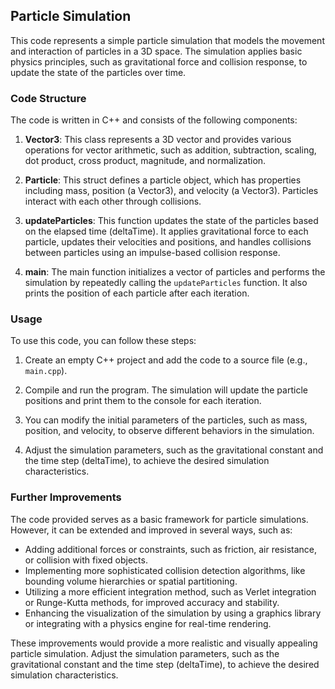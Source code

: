 ## Particle Simulation

This code represents a simple particle simulation that models the movement and interaction of particles in a 3D space. The simulation applies basic physics principles, such as gravitational force and collision response, to update the state of the particles over time.

### Code Structure

The code is written in C++ and consists of the following components:

1. **Vector3**: This class represents a 3D vector and provides various operations for vector arithmetic, such as addition, subtraction, scaling, dot product, cross product, magnitude, and normalization.

2. **Particle**: This struct defines a particle object, which has properties including mass, position (a Vector3), and velocity (a Vector3). Particles interact with each other through collisions.

3. **updateParticles**: This function updates the state of the particles based on the elapsed time (deltaTime). It applies gravitational force to each particle, updates their velocities and positions, and handles collisions between particles using an impulse-based collision response.

4. **main**: The main function initializes a vector of particles and performs the simulation by repeatedly calling the `updateParticles` function. It also prints the position of each particle after each iteration.

### Usage

To use this code, you can follow these steps:

1. Create an empty C++ project and add the code to a source file (e.g., `main.cpp`).

2. Compile and run the program. The simulation will update the particle positions and print them to the console for each iteration.

3. You can modify the initial parameters of the particles, such as mass, position, and velocity, to observe different behaviors in the simulation.

4. Adjust the simulation parameters, such as the gravitational constant and the time step (deltaTime), to achieve the desired simulation characteristics.

### Further Improvements

The code provided serves as a basic framework for particle simulations. However, it can be extended and improved in several ways, such as:

- Adding additional forces or constraints, such as friction, air resistance, or collision with fixed objects.
- Implementing more sophisticated collision detection algorithms, like bounding volume hierarchies or spatial partitioning.
- Utilizing a more efficient integration method, such as Verlet integration or Runge-Kutta methods, for improved accuracy and stability.
- Enhancing the visualization of the simulation by using a graphics library or integrating with a physics engine for real-time rendering.

These improvements would provide a more realistic and visually appealing particle simulation.
Adjust the simulation parameters, such as the gravitational constant and the time step (deltaTime), to achieve the desired simulation characteristics.
